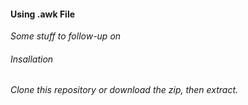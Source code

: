 #### Using .awk File

_Some stuff to follow-up on_

###### Insallation

_Clone this repository or download the zip, then extract._
